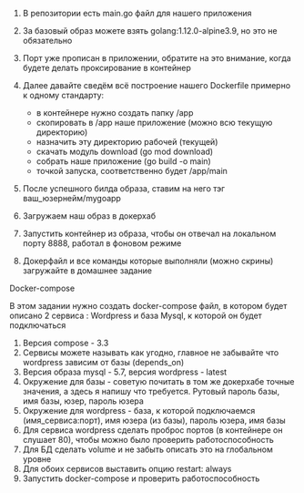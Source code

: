 1. В репозитории есть main.go файл для нашего приложения
2. За базовый образ можете взять golang:1.12.0-alpine3.9, но это не обязательно
3. Порт уже прописан в приложении, обратите на это внимание, когда будете делать проксирование в контейнер
4. Далее давайте сведём всё построение нашего Dockerfile примерно к одному стандарту:

   - в контейнере нужно создать папку /app
   - скопировать в /app наше приложение (можно всю текущую директорию)
   - назначить эту директорию рабочей (текущей)
   - скачать модуль download (go mod download)
   - собрать наше приложение (go build -o main)
   - точкой запуска, соответственно будет /app/main

5. После успешного билда образа, ставим на него тэг ваш_юзернейм/mygoapp
6. Загружаем наш образ в докерхаб
7. Запустить контейнер из образа, чтобы он отвечал на локальном порту 8888, работал в фоновом режиме
8. Докерфайл и все команды которые выполняли (можно скрины) загружайте в домашнее задание



Docker-compose

В этом задании нужно создать docker-compose файл, в котором будет описано 2 сервиса : Wordpress и база Mysql, к которой он будет подключаться
1. Версия compose - 3.3
2. Сервисы можете называть как угодно, главное не забывайте что wordpress зависим от базы (depends_on)
3. Версия образа mysql - 5.7, версия wordpress - latest
4. Окружение для базы - советую почитать в том же докерхабе точные значения, а здесь я напишу что требуется. Рутовый пароль базы, имя базы, юзер, пароль юзера
5. Окружение для wordpress - база, к которой подключаемся (имя_сервиса:порт), имя юзера (из базы), пароль юзера, имя базы
6. Для сервиса wordpress сделать проброс портов (в контейнере он слушает 80), чтобы можно было проверить работоспособность
7. Для БД сделать volume и не забыть описать это на глобальном уровне
8. Для обоих сервисов выставить опцию      restart: always
9. Запустить docker-compose и проверить работоспособность

